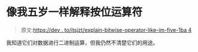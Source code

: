 # 像我五岁一样解释按位运算符

> 原文:[https://dev . to/itsjzt/explain-bitwise-operator-like-im-five-1ba 4](https://dev.to/itsjzt/explain-bitwise-operator-like-im-five-1ba4)

我知道它们对数据进行二进制运算，但我仍然不清楚它们的用途。